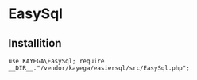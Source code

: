 # EasySql
 
## Installition
``
use KAYEGA\EasySql;
require __DIR__."/vendor/kayega/easiersql/src/EasySql.php";
``

